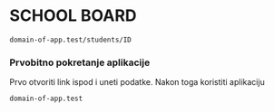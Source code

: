 # SCHOOL BOARD
    domain-of-app.test/students/ID
    
### Prvobitno pokretanje aplikacije

Prvo otvoriti link ispod i uneti podatke. Nakon toga koristiti aplikaciju


    domain-of-app.test
    
